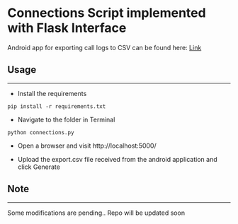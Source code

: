 # Connections Script implemented with Flask Interface

Android app for exporting call logs to CSV can be found here: [Link](https://drive.google.com/file/d/1oOcTe5B9iTKzT18ldotqBkM51CwUP6PT/view?usp=sharing)

## Usage
-----
* Install the requirements

``` pip install -r requirements.txt ```

* Navigate to the folder in Terminal 

``` python connections.py ```

* Open a browser and visit http://localhost:5000/

* Upload the export.csv file received from the android application and click Generate


## Note
----

Some modifications are pending.. Repo will be updated soon